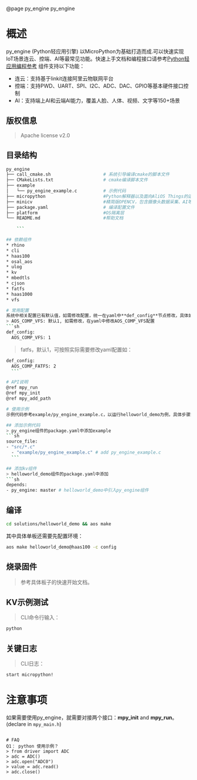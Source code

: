 @page py_engine py_engine

# 概述
py_engine (Python轻应用引擎) 以MicroPython为基础打造而成.可以快速实现IoT场景连云、控端、AI等最常见功能。快速上手文档和编程接口请参考[Python轻应用编程参考](https://g.alicdn.com/HaaSAI/PythonDoc/quickstart/index.html)
组件支持以下功能：
- 连云：支持基于linkit连接阿里云物联网平台
- 控端：支持PWD、UART、SPI、I2C、ADC、DAC、GPIO等基本硬件接口控制
- AI：支持端上AI和云端AI能力，覆盖人脸、人体、视频、文字等150+场景

## 版权信息
> Apache license v2.0

## 目录结构
```sh
py_engine
├── call_cmake.sh                    # 系统引导编译cmake的脚本文件
├── CMakeLists.txt                   # cmake编译脚本文件
├── example
│   └── py_engine_example.c          # 示例代码
├── micropython                      #Python解释器以及面向AliOS Things的适配
├── minicv                           #精简版OPENCV，包含摄像头数据采集、AI等
├── package.yaml                     # 编译配置文件
├── platform                         #OS隔离层
└── README.md                        #帮助文档
    
    ```

## 依赖组件
* rhino
* cli
* haas100
* osal_aos
* ulog
* kv
* mbedtls
* cjson
* fatfs
* haas1000
* vfs

# 常用配置
系统中相关配置已有默认值，如需修改配置，统一在yaml中**def_config**节点修改，具体如下：
> AOS_COMP_VFS: 默认1, 如需修改，在yaml中修改AOS_COMP_VFS配置
```sh
def_config:
  AOS_COMP_VFS: 1
  ```
  > fatfs，默认1，可按照实际需要修改yaml配置如：
  ```sh
  def_config:
    AOS_COMP_FATFS: 2
    ```

# API说明
@ref mpy_run
@ref mpy_init
@ref mpy_add_path

# 使用示例
示例代码参考example/py_engine_example.c，以运行helloworld_demo为例，具体步骤如下：

## 添加示例代码
> py_engine组件的package.yaml中添加example
```sh
source_file:
  - "src/*.c"
    - "example/py_engine_example.c" # add py_engine_example.c
    ```

## 添加kv组件
> helloworld_demo组件的package.yaml中添加
```sh
depends:
  - py_engine: master # helloworld_demo中引入py_engine组件
  ```

## 编译
```sh
cd solutions/helloworld_demo && aos make
```
其中具体单板还需要先配置环境：
```sh
aos make helloworld_demo@haas100 -c config
```

## 烧录固件
> 参考具体板子的快速开始文档。

## KV示例测试
> CLI命令行输入：
```sh
python
```

## 关键日志
> CLI日志：
```sh
start micropython!
```

# 注意事项
如果需要使用py_engine，就需要对接两个接口：**mpy_init** and **mpy_run**。(declare in `mpy_main.h`)
```

# FAQ
Q1： python 使用示例？
> from driver import ADC
> adc = ADC()
> adc.open("ADC0")
> value = adc.read()
> adc.close()
